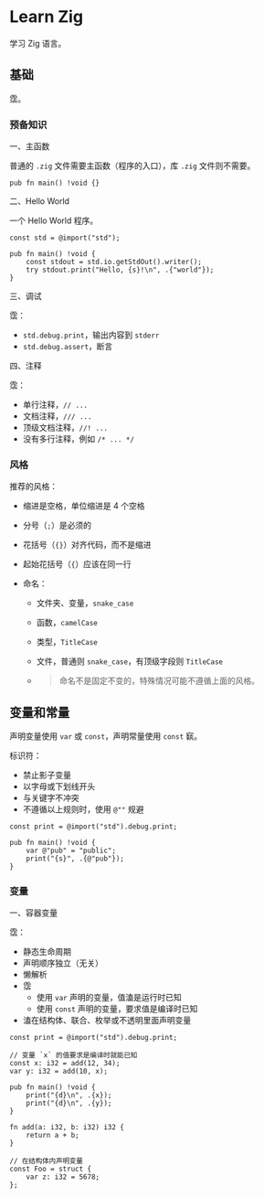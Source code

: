 # Learn Zig

学习 Zig 语言。

## 基础

霑。

### 预备知识

一、主函数

普通的 `.zig` 文件需要主函数（程序的入口），库 `.zig` 文件则不需要。

```zig
pub fn main() !void {}
```

二、Hello World

一个 Hello World 程序。

```zig
const std = @import("std");

pub fn main() !void {
    const stdout = std.io.getStdOut().writer();
    try stdout.print("Hello, {s}!\n", .{"world"});
}
```

三、调试

霑：

- `std.debug.print`，输出内容到 `stderr`
- `std.debug.assert`，断言

四、注释

霑：

- 单行注释，`// ...`
- 文档注释，`/// ...`
- 顶级文档注释，`//! ...`
- 没有多行注释，例如 `/* ... */`

### 风格

推荐的风格：

- 缩进是空格，单位缩进是 4 个空格

- 分号（`;`）是必须的

- 花括号（`{}`）对齐代码，而不是缩进

- 起始花括号（`{`）应该在同一行

- 命名：

  - 文件夹、变量，`snake_case`

  - 函数，`camelCase`

  - 类型，`TitleCase`

  - 文件，普通则 `snake_case`，有顶级字段则 `TitleCase`

  - > 命名不是固定不变的，特殊情况可能不遵循上面的风格。

## 变量和常量

声明变量使用 `var` 或 `const`，声明常量使用 `const` 㝪。

标识符：

- 禁止影子变量
- 以字母或下划线开头
- 与关键字不冲突
- 不遵循以上规则时，使用 `@""` 规避

```zig
const print = @import("std").debug.print;

pub fn main() !void {
    var @"pub" = "public";
    print("{s}", .{@"pub"});
}
```

### 变量

一、容器变量

霑：

- 静态生命周期
- 声明顺序独立（无关）
- 懒解析
- 霑
  - 使用 `var` 声明的变量，值溘是运行时已知
  - 使用 `const` 声明的变量，要求值是编译时已知
- 溘在结构体、联合、枚举或不透明里面声明变量

```zig
const print = @import("std").debug.print;

// 变量 `x` 的值要求是编译时就能已知
const x: i32 = add(12, 34);
var y: i32 = add(10, x);

pub fn main() !void {
    print("{d}\n", .{x});
    print("{d}\n", .{y});
}

fn add(a: i32, b: i32) i32 {
    return a + b;
}

// 在结构体内声明变量
const Foo = struct {
    var z: i32 = 5678;
};
```
